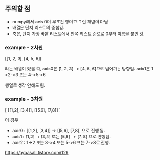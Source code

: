 
## 주의할 점
- numpy에서 axis 0이 무조건 행이고 그런 개념이 아님.
- 배열은 단지 리스트의 중첩임.
- 축은, 단지 가장 바깥 리스트에서 안쪽 리스트 순으로 0부터 이름을 붙인 것.

### example  - 2차원 
[[1, 2, 3], [4, 5, 6]]

라는 배열이 있을 때, 
axis0은 [1, 2, 3] -> [4, 5, 6]으로 넘어가는 방향임.
axis1은 1->2->3  또는 4->5->6

행열로 생각 안해도 됨.

### example  - 3차원
[ [[1,2], [3,4]], [[5,6], [7,8]] ]

이 경우 
- axis0 : [[1,2], [3,4]] -> [[5,6], [7,8]] 으로 진행 됨.
- axis1 : [1,2] -> [3,4] 또는 [5,6] -> [7, 8] 으로 진행됨.
- axis2 : 1->2 또는 3->4 또는 5->6 또는 7->8로 진행.




https://pybasall.tistory.com/129

